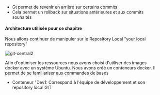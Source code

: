 - Gt permet de revenir en arrière sur certains commits
- Cela permet un rollback sur situations antérieures et aux commits souhaités

#### Architecture utilisée pour ce chapitre

Nous allons continuer de manipuler sur le Repository Local "your local repository"

![git-central2](/testgitessai/scenarios/git_training_part2/assets/git-central.png)

Afin d'optimiser les ressources nous avons choisi d'utiliser des images docker avec un système Ubuntu. 
Nous avons créé un conteneurs docker. Il permet de se familiariser aux commandes de bases

- Conteneur "Dev1: Correspond à l'équipe de développement et son repository local GIT


